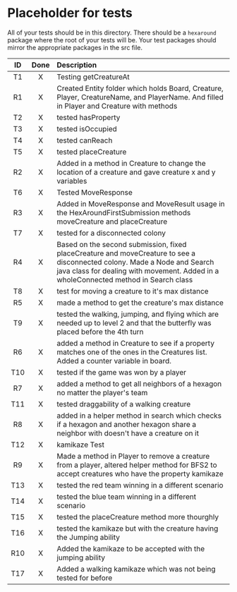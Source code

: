 # Placeholder for tests
All of your tests should be in this directory. There should be a 
`hexaround` package where the root of your tests will be. Your test
packages should mirror the appropriate packages in the src file.

| ID  | Done | Description                                                                                                                                                                                                      |
|:---:|:----:|:-----------------------------------------------------------------------------------------------------------------------------------------------------------------------------------------------------------------|
| T1  |  X   | Testing getCreatureAt                                                                                                                                                                                            |
| R1  |  X   | Created Entity folder which holds Board, Creature, Player, CreatureName, and PlayerName. And filled in Player and Creature with methods                                                                          |
| T2  |  X   | tested hasProperty                                                                                                                                                                                               |
| T3  |  X   | tested isOccupied                                                                                                                                                                                                |
| T4  |  X   | tested canReach                                                                                                                                                                                                  |
| T5  |  X   | tested placeCreature                                                                                                                                                                                             |
| R2  |  X   | Added in a method in Creature to change the location of a creature and gave creature x and y variables                                                                                                           |
| T6  |  X   | Tested MoveResponse                                                                                                                                                                                              |
| R3  |  X   | Added in MoveResponse and MoveResult usage in the HexAroundFirstSubmission methods moveCreature and placeCreature                                                                                                |
| T7  |  X   | tested for a disconnected colony                                                                                                                                                                                 |
| R4  |  X   | Based on the second submission, fixed placeCreature and moveCreature to see a disconnected colony. Made a Node and Search java class for dealing with movement. Added in a wholeConnected method in Search class |
| T8  |  X   | test for moving a creature to it's max distance                                                                                                                                                                  |
| R5  |  X   | made a method to get the creature's max distance                                                                                                                                                                 |
| T9  |  X   | tested the walking, jumping, and flying which are needed up to level 2  and that the butterfly was placed before the 4th turn                                                                                    |
| R6  |  X   | added a method in Creature to see if a property matches one of the ones in the Creatures list. Added a counter variable in board.                                                                                |
| T10 |  X   | tested if the game was won by a player                                                                                                                                                                           |
| R7  |  X   | added a method to get all neighbors of a hexagon no matter the player's team                                                                                                                                     |
| T11 |  X   | tested draggability of a walking creature                                                                                                                                                                        |
| R8  |  X   | added in a helper method in search which checks if a hexagon and another hexagon share a neighbor with doesn't have a creature on it                                                                             |
| T12 |  X   | kamikaze Test                                                                                                                                                                                                    |
| R9  |  X   | Made a method in Player to remove a creature from a player, altered helper method for BFS2 to accept creatures who have the property kamikaze                                                                    |
| T13 |  X   | tested the red team winning in a different scenario                                                                                                                                                              |  
| T14 |  X   | tested the blue team winning in a different scenario                                                                                                                                                             |
| T15 |  X   | tested the placeCreature method more thourghly                                                                                                                                                                   |
| T16 |  X   | tested the kamikaze but with the creature having the Jumping ability                                                                                                                                             |
| R10 |  X   | Added the kamikaze to be accepted with the jumping ability                                                                                                                                                       |
| T17 |  X   | Added a walking kamikaze which was not being tested for before                                                                                                                                                   |